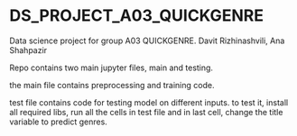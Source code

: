 # DS_PROJECT_A03_QUICKGENRE
Data science project for group A03 QUICKGENRE. Davit Rizhinashvili, Ana Shahpazir

Repo contains two main jupyter files, main and testing.

the main file contains preprocessing and training code.

test file contains code for testing model on different inputs. to test it, install all required libs, run all the cells in test file and in last cell, change the title variable to predict genres.
